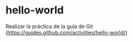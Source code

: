 # hello-world
Realizar la práctica de la guía de Git (https://guides.github.com/activities/hello-world/)
